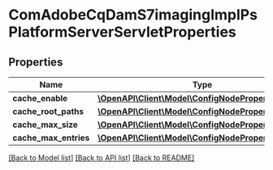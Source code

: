 # ComAdobeCqDamS7imagingImplPsPlatformServerServletProperties

## Properties
Name | Type | Description | Notes
------------ | ------------- | ------------- | -------------
**cache_enable** | [**\OpenAPI\Client\Model\ConfigNodePropertyBoolean**](ConfigNodePropertyBoolean.md) |  | [optional] 
**cache_root_paths** | [**\OpenAPI\Client\Model\ConfigNodePropertyArray**](ConfigNodePropertyArray.md) |  | [optional] 
**cache_max_size** | [**\OpenAPI\Client\Model\ConfigNodePropertyInteger**](ConfigNodePropertyInteger.md) |  | [optional] 
**cache_max_entries** | [**\OpenAPI\Client\Model\ConfigNodePropertyInteger**](ConfigNodePropertyInteger.md) |  | [optional] 

[[Back to Model list]](../README.md#documentation-for-models) [[Back to API list]](../README.md#documentation-for-api-endpoints) [[Back to README]](../README.md)


